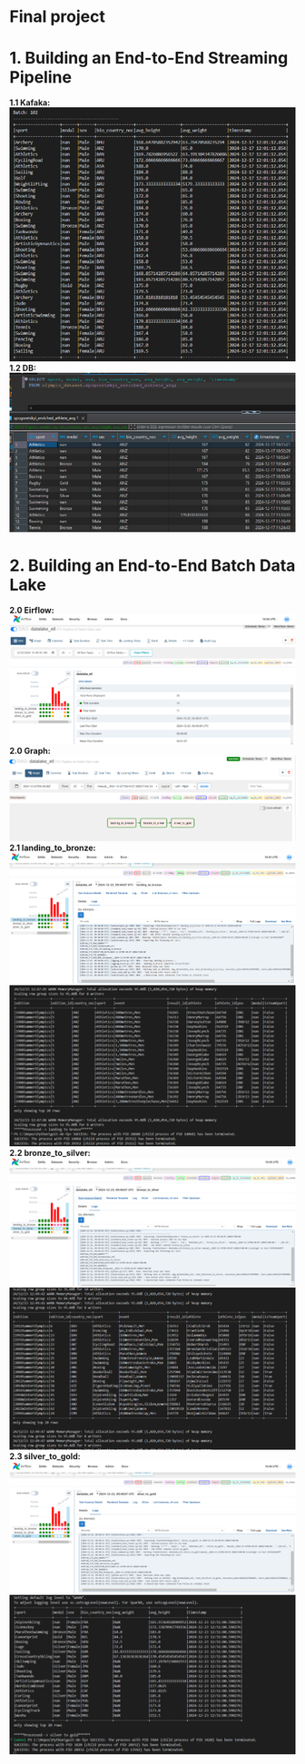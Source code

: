 # Final project

# 1. Building an End-to-End Streaming Pipeline
**1.1 Kafaka:**
![screenshots/kafka.png](https://github.com/Spogoretskyi/goit-de-fp/blob/main/screenshots/kafka.png) <br>
**1.2 DB:**
![screenshots/db.png](https://github.com/Spogoretskyi/goit-de-fp/blob/main/screenshots/db.png) <br>

# 2. Building an End-to-End Batch Data Lake
**2.0 Eirflow:**
![screenshots/eirflow.png](https://github.com/Spogoretskyi/goit-de-fp/blob/main/screenshots/eirflow.png) <br>
**2.0 Graph:**
![screenshots/graph.png](https://github.com/Spogoretskyi/goit-de-fp/blob/main/screenshots/graph.png) <br>
**2.1 landing_to_bronze:**
![screenshots/landing.png](https://github.com/Spogoretskyi/goit-de-fp/blob/main/screenshots/landing.png) <br>
![screenshots/landing_table.png](https://github.com/Spogoretskyi/goit-de-fp/blob/main/screenshots/landing_table.png) <br>
**2.2 bronze_to_silver:**
![screenshots/bronze_silver.png](https://github.com/Spogoretskyi/goit-de-fp/blob/main/screenshots/bronze_silver.png) <br>
![screenshots/bronze_silver_table.png](https://github.com/Spogoretskyi/goit-de-fp/blob/main/screenshots/bronze_silver_table.png) <br>
**2.3 silver_to_gold:**
![screenshots/silver_gold.png](https://github.com/Spogoretskyi/goit-de-fp/blob/main/screenshots/silver_gold.png) <br>
![screenshots/silver_gold_table.png](https://github.com/Spogoretskyi/goit-de-fp/blob/main/screenshots/silver_gold_table.png) <br>